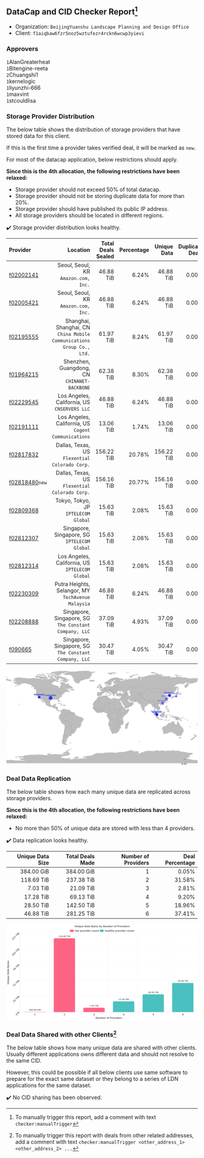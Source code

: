 ## DataCap and CID Checker Report[^1]
 - Organization: `BeijingYuanshu Landscape Planning and Design Office`
 - Client: `f1aiqbaw6fzr5noz5wztufezr4rckn6wcwp3yievi`
### Approvers
`1`AlanGreaterheat<br/>`1`Bitengine-reeta<br/>`2`Chuangshi1<br/>`1`kernelogic<br/>`1`liyunzhi-666<br/>`1`maxvint<br/>`1`stcouldlisa


### Storage Provider Distribution
The below table shows the distribution of storage providers that have stored data for this client.

If this is the first time a provider takes verified deal, it will be marked as `new`.

For most of the datacap application, below restrictions should apply.

**Since this is the 4th allocation, the following restrictions have been relaxed:**
 - Storage provider should not exceed 50% of total datacap.
 - Storage provider should not be storing duplicate data for more than 20%.
 - Storage provider should have published its public IP address.
 - All storage providers should be located in different regions.

✔️ Storage provider distribution looks healthy.

| Provider                                                    |                                                                 Location | Total Deals Sealed | Percentage | Unique Data | Duplicate Deals |
| :---------------------------------------------------------- | -----------------------------------------------------------------------: | -----------------: | ---------: | ----------: | --------------: |
| [f02002141](https://filfox.info/en/address/f02002141)       |                                  Seoul, Seoul, KR<br/>`Amazon.com, Inc.` |          46.88 TiB |      6.24% |   46.88 TiB |           0.00% |
| [f02005421](https://filfox.info/en/address/f02005421)       |                                  Seoul, Seoul, KR<br/>`Amazon.com, Inc.` |          46.88 TiB |      6.24% |   46.88 TiB |           0.00% |
| [f02195555](https://filfox.info/en/address/f02195555)       | Shanghai, Shanghai, CN<br/>`China Mobile Communications Group Co., Ltd.` |          61.97 TiB |      8.24% |   61.97 TiB |           0.00% |
| [f01964215](https://filfox.info/en/address/f01964215)       |                          Shenzhen, Guangdong, CN<br/>`CHINANET-BACKBONE` |          62.38 TiB |      8.30% |   62.38 TiB |           0.00% |
| [f02229545](https://filfox.info/en/address/f02229545)       |                          Los Angeles, California, US<br/>`CNSERVERS LLC` |          46.88 TiB |      6.24% |   46.88 TiB |           0.00% |
| [f02191111](https://filfox.info/en/address/f02191111)       |                  Los Angeles, California, US<br/>`Cogent Communications` |          13.06 TiB |      1.74% |   13.06 TiB |           0.00% |
| [f02817832](https://filfox.info/en/address/f02817832)       |                        Dallas, Texas, US<br/>`Flexential Colorado Corp.` |         156.22 TiB |     20.78% |  156.22 TiB |           0.00% |
| [f02818480](https://filfox.info/en/address/f02818480)`new`  |                        Dallas, Texas, US<br/>`Flexential Colorado Corp.` |         156.16 TiB |     20.77% |  156.16 TiB |           0.00% |
| [f02809368](https://filfox.info/en/address/f02809368)       |                                  Tokyo, Tokyo, JP<br/>`IPTELECOM Global` |          15.63 TiB |      2.08% |   15.63 TiB |           0.00% |
| [f02812307](https://filfox.info/en/address/f02812307)       |                          Singapore, Singapore, SG<br/>`IPTELECOM Global` |          15.63 TiB |      2.08% |   15.63 TiB |           0.00% |
| [f02812314](https://filfox.info/en/address/f02812314)       |                       Los Angeles, California, US<br/>`IPTELECOM Global` |          15.63 TiB |      2.08% |   15.63 TiB |           0.00% |
| [f02230309](https://filfox.info/en/address/f02230309)       |                    Putra Heights, Selangor, MY<br/>`TechAvenue Malaysia` |          46.88 TiB |      6.24% |   46.88 TiB |           0.00% |
| [f02208888](https://filfox.info/en/address/f02208888)       |                 Singapore, Singapore, SG<br/>`The Constant Company, LLC` |          37.09 TiB |      4.93% |   37.09 TiB |           0.00% |
| [f090665](https://filfox.info/en/address/f090665)           |                 Singapore, Singapore, SG<br/>`The Constant Company, LLC` |          30.47 TiB |      4.05% |   30.47 TiB |           0.00% |

<img src="https://raw.githubusercontent.com/data-preservation-programs/filplus-checker-assets/main/filecoin-project/filecoin-plus-large-datasets/issues/2183/1698895482556.png"/>

### Deal Data Replication
The below table shows how each many unique data are replicated across storage providers.


**Since this is the 4th allocation, the following restrictions have been relaxed:**
- No more than 50% of unique data are stored with less than 4 providers.

✔️ Data replication looks healthy.

| Unique Data Size | Total Deals Made | Number of Providers | Deal Percentage |
| ---------------: | ---------------: | ------------------: | --------------: |
|       384.00 GiB |       384.00 GiB |                   1 |           0.05% |
|       118.69 TiB |       237.38 TiB |                   2 |          31.58% |
|         7.03 TiB |        21.09 TiB |                   3 |           2.81% |
|        17.28 TiB |        69.13 TiB |                   4 |           9.20% |
|        28.50 TiB |       142.50 TiB |                   5 |          18.96% |
|        46.88 TiB |       281.25 TiB |                   6 |          37.41% |

<img src="https://raw.githubusercontent.com/data-preservation-programs/filplus-checker-assets/main/filecoin-project/filecoin-plus-large-datasets/issues/2183/1698895483162.png"/>

### Deal Data Shared with other Clients[^3]
The below table shows how many unique data are shared with other clients.
Usually different applications owns different data and should not resolve to the same CID.

However, this could be possible if all below clients use same software to prepare for the exact same dataset or they belong to a series of LDN applications for the same dataset.

✔️ No CID sharing has been observed.

[^1]: To manually trigger this report, add a comment with text `checker:manualTrigger`

[^2]: Deals from those addresses are combined into this report as they are specified with `checker:manualTrigger`

[^3]: To manually trigger this report with deals from other related addresses, add a comment with text `checker:manualTrigger <other_address_1> <other_address_2> ...`
